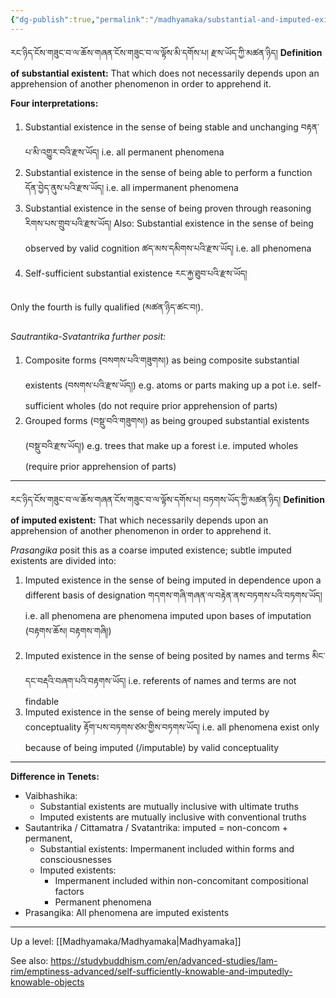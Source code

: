 ```yaml
---
{"dg-publish":true,"permalink":"/madhyamaka/substantial-and-imputed-existents/"}
---
```


རང་ཉིད་ངོས་གཟུང་བ་ལ་ཆོས་གཞན་ངོས་གཟུང་བ་ལ་ལྟོས་མི་དགོས་པ། རྫས་ཡོད་ཀྱི་མཚན་ཉིད།
**Definition of substantial existent:** That which does not necessarily depends upon an apprehension of another phenomenon in order to apprehend it.

**Four interpretations:**
1. Substantial existence in the sense of being stable and unchanging བརྟན་པ་མི་འགྱུར་བའི་རྫས་ཡོད།
   i.e. all permanent phenomena
2. Substantial existence in the sense of being able to perform a function དོན་བྱེད་ནུས་པའི་རྫས་ཡོད།
   i.e. all impermanent phenomena
3. Substantial existence in the sense of being proven through reasoning རིགས་པས་གྲུབ་པའི་རྫས་ཡོད།
   Also: Substantial existence in the sense of being observed by valid cognition ཚད་མས་དམིགས་པའི་རྫས་ཡོད།
   i.e. all phenomena
4. Self-sufficient substantial existence རང་རྐྱ་ཐུབ་པའི་རྫས་ཡོད།

Only the fourth is fully qualified (མཚན་ཉིད་ཚང་བ།).

*Sautrantika-Svatantrika further posit:*
1. Composite forms (བསགས་པའི་གཟུགས།) as being composite substantial existents (བསགས་པའི་རྫས་ཡོད།)
   e.g. atoms or parts making up a pot
   i.e. self-sufficient wholes (do not require prior apprehension of parts)
2. Grouped forms (བསྡུ་བའི་གཟུགས།) as being grouped substantial existents (བསྡུ་བའི་རྫས་ཡོད།)
   e.g. trees that make up a forest
   i.e. imputed wholes (require prior apprehension of parts)

---
རང་ཉིད་ངོས་གཟུང་བ་ལ་ཆོས་གཞན་ངོས་གཟུང་བ་ལ་ལྟོས་དགོས་པ། བཏགས་ཡོད་ཀྱི་མཚན་ཉིད།
**Definition of imputed existent:** That which necessarily depends upon an apprehension of another phenomenon in order to apprehend it.

*Prasangika* posit this as a coarse imputed existence; subtle imputed existents are divided into:
1. Imputed existence in the sense of being imputed in dependence upon a different basis of designation
   གདགས་གཞི་གཞན་ལ་བརྟེན་ནས་བཏགས་པའི་བཏགས་ཡོད།
   i.e. all phenomena are phenomena imputed upon bases of imputation (བརྟགས་ཆོས། བརྟགས་གཞི།)
2. Imputed existence in the sense of being posited by names and terms མིང་དང་བརྡའི་བཞག་པའི་བརྟགས་ཡོད།
   i.e. referents of names and terms are not findable
3. Imputed existence in the sense of being merely imputed by conceptuality རྟོག་པས་བཏགས་ཙམ་གྱིས་བཏགས་ཡོད།
   i.e. all phenomena exist only because of being imputed (/imputable) by valid conceptuality

---

**Difference in Tenets:**
- Vaibhashika:
	- Substantial existents are mutually inclusive with ultimate truths
	- Imputed existents are mutually inclusive with conventional truths
- Sautantrika / Cittamatra / Svatantrika: imputed = non-concom + permanent,
	- Substantial existents: Impermanent included within forms and consciousnesses
	- Imputed existents: 
		- Impermanent included within non-concomitant compositional factors
		- Permanent phenomena
- Prasangika: All phenomena are imputed existents

---
Up a level: [[Madhyamaka/Madhyamaka\|Madhyamaka]]

See also: https://studybuddhism.com/en/advanced-studies/lam-rim/emptiness-advanced/self-sufficiently-knowable-and-imputedly-knowable-objects 